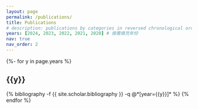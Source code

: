 ```yaml
---
layout: page
permalink: /publications/
title: Publications
# description: publications by categories in reversed chronological order. generated by jekyll-scholar.
years: [2024, 2023, 2022, 2021, 2020] # 按需填充年份
nav: true
nav_order: 2
---
```

<!-- _pages/publications.md -->
<div class="publications">

{%- for y in page.years %}
  <h2 class="year">{{y}}</h2>
  {% bibliography -f {{ site.scholar.bibliography }} -q @*[year={{y}}]* %}
{% endfor %}

</div>
